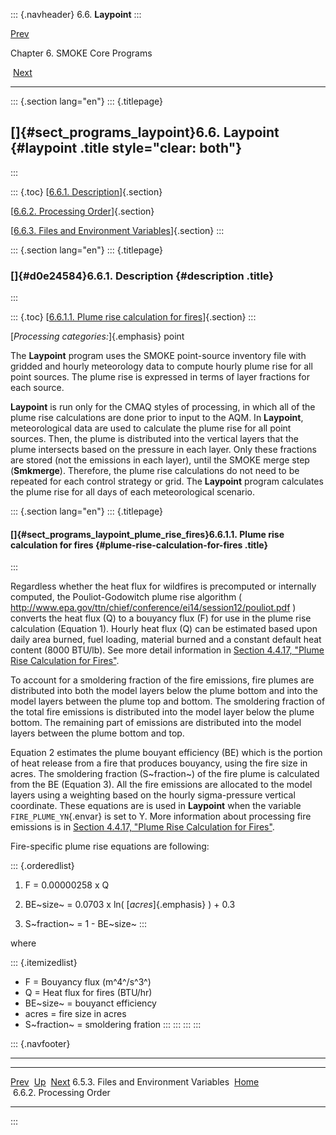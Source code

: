 ::: {.navheader}
6.6. **Laypoint**
:::

[Prev](ch06s05s03.html) 

Chapter 6. SMOKE Core Programs

 [Next](ch06s06s02.html)

------------------------------------------------------------------------

::: {.section lang="en"}
::: {.titlepage}
<div>

<div>

[]{#sect_programs_laypoint}6.6. **Laypoint** {#laypoint .title style="clear: both"}
--------------------------------------------

</div>

</div>
:::

::: {.toc}
[[6.6.1. Description](ch06s06.html#d0e24584)]{.section}

[[6.6.2. Processing Order](ch06s06s02.html)]{.section}

[[6.6.3. Files and Environment Variables](ch06s06s03.html)]{.section}
:::

::: {.section lang="en"}
::: {.titlepage}
<div>

<div>

### []{#d0e24584}6.6.1. Description {#description .title}

</div>

</div>
:::

::: {.toc}
[[6.6.1.1. Plume rise calculation for
fires](ch06s06.html#sect_programs_laypoint_plume_rise_fires)]{.section}
:::

[*Processing categories:*]{.emphasis} point

The **Laypoint** program uses the SMOKE point-source inventory file with
gridded and hourly meteorology data to compute hourly plume rise for all
point sources. The plume rise is expressed in terms of layer fractions
for each source.

**Laypoint** is run only for the CMAQ styles of processing, in which all
of the plume rise calculations are done prior to input to the AQM. In
**Laypoint**, meteorological data are used to calculate the plume rise
for all point sources. Then, the plume is distributed into the vertical
layers that the plume intersects based on the pressure in each layer.
Only these fractions are stored (not the emissions in each layer), until
the SMOKE merge step (**Smkmerge**). Therefore, the plume rise
calculations do not need to be repeated for each control strategy or
grid. The **Laypoint** program calculates the plume rise for all days of
each meteorological scenario.

::: {.section lang="en"}
::: {.titlepage}
<div>

<div>

#### []{#sect_programs_laypoint_plume_rise_fires}6.6.1.1. Plume rise calculation for fires {#plume-rise-calculation-for-fires .title}

</div>

</div>
:::

Regardless whether the heat flux for wildfires is precomputed or
internally computed, the Pouliot-Godowitch plume rise algorithm (
http://www.epa.gov/ttn/chief/conference/ei14/session12/pouliot.pdf )
converts the heat flux (Q) to a bouyancy flux (F) for use in the plume
rise calculation (Equation 1). Hourly heat flux (Q) can be estimated
based upon daily area burned, fuel loading, material burned and a
constant default heat content (8000 BTU/lb). See more detail information
in [Section 4.4.17, "Plume Rise Calculation for
Fires"](ch04s04s17.html "4.4.17. Plume Rise Calculation for Fires").

To account for a smoldering fraction of the fire emissions, fire plumes
are distributed into both the model layers below the plume bottom and
into the model layers between the plume top and bottom. The smoldering
fraction of the total fire emissions is distributed into the model layer
below the plume bottom. The remaining part of emissions are distributed
into the model layers between the plume bottom and top.

Equation 2 estimates the plume bouyant efficiency (BE) which is the
portion of heat release from a fire that produces bouyancy, using the
fire size in acres. The smoldering fraction (S~fraction~) of the fire
plume is calculated from the BE (Equation 3). All the fire emissions are
allocated to the model layers using a weighting based on the hourly
sigma-pressure vertical coordinate. These equations are is used in
**Laypoint** when the variable `FIRE_PLUME_YN`{.envar} is set to Y. More
information about processing fire emissions is in [Section 4.4.17,
"Plume Rise Calculation for
Fires"](ch04s04s17.html "4.4.17. Plume Rise Calculation for Fires").

Fire-specific plume rise equations are following:

::: {.orderedlist}
1.  F = 0.00000258 x Q

2.  BE~size~ = 0.0703 x ln( [*acres*]{.emphasis} ) + 0.3

3.  S~fraction~ = 1 - BE~size~
:::

where

::: {.itemizedlist}
-   F = Bouyancy flux (m^4^/s^3^)
-   Q = Heat flux for fires (BTU/hr)
-   BE~size~ = bouyanct efficiency
-   acres = fire size in acres
-   S~fraction~ = smoldering fration
:::
:::
:::
:::

::: {.navfooter}

------------------------------------------------------------------------

  ----------------------------------------- -------------------- --------------------------
  [Prev](ch06s05s03.html)                     [Up](ch06.html)       [Next](ch06s06s02.html)
  6.5.3. Files and Environment Variables     [Home](index.html)     6.6.2. Processing Order
  ----------------------------------------- -------------------- --------------------------
:::

